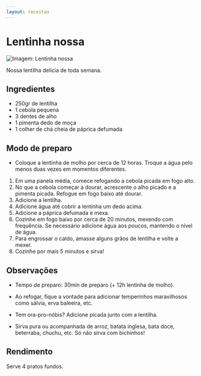```yaml
---
layout: receitas
---
```

# Lentinha nossa

![Imagem: Lentinha nossa](./lentinha_nossa.jpg)

Nossa lentilha delícia de toda semana.

## Ingredientes

* 250gr de lentilha
* 1 cebola pequena
* 3 dentes de alho
* 1 pimenta dedo de moça
* 1 colher de chá cheia de páprica defumada

## Modo de preparo

* Coloque a lentinha de molho por cerca de 12 horas. Troque a água pelo menos duas vezes em momentos diferentes.

1. Em uma panela média, comece refogando a cebola picada em fogo alto.
2. No que a cebola começar a dourar, acrescente o alho picado e a pimenta picada. Refogue em fogo baixo até dourar.
3. Adicione a lentilha.
4. Adicione água até cobrir a lentinha um dedo acima.
5. Adicione a páprica defumada e mexa.
6. Cozinhe em fogo baixo por cerca de 20 minutos, mexendo com frequência. Se necessário adicione água aos poucos, mantendo o nível de água. 
7. Para engrossar o caldo, amasse alguns grãos de lentilha e volte a mexer. <i class="fas fa-wink"></i>
8. Cozinhe por mais 5 minutos e sirva! <i class="fas fa-laugh"></i> 

## Observações

* Tempo de preparo: 30min de preparo (+ 12h lentinha de molho).

* Ao refogar, fique a vontade para adicionar temperinhos maravilhosos como sálvia, erva baleeira, etc.

* Tem ora-pro-nóbis? Adicione picada junto com a lentilha.

* Sirva pura ou acompanhada de arroz, batata inglesa, bata doce, beterraba, chuchu, etc. Só não sirva com bichinhos! <i class="fas fa-seedling"></i>

## Rendimento

Serve 4 pratos fundos.

